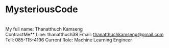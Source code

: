 # MysteriousCode
<br> My full name: Thanatthuch Kamseng</br>
ContractMe**
Line: thanatthuch38
Email: thanatthuchkamseng@gmail.com
Tell: 085-115-4196
Current Role: Machine Learning Engineer
